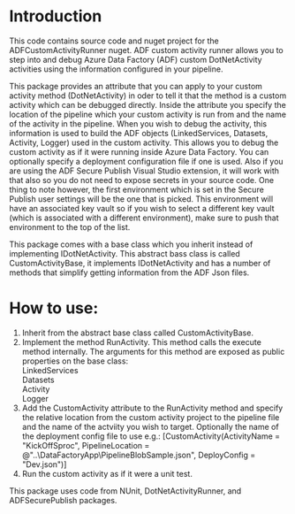 # Introduction
This code contains source code and nuget project for the ADFCustomActivityRunner nuget.
ADF custom activity runner allows you to step into and debug Azure Data Factory (ADF) custom DotNetActivity activities using the information configured in your pipeline.

This package provides an attribute that you can apply to your custom activity method (DotNetActivity) in oder to tell it that the method is a custom activity which can be debugged directly. Inside the attribute you specify the location of the pipeline which your custom activity is run from and the name of the activity in the pipeline. When you wish to debug the activity, this information is used to build the ADF objects (LinkedServices, Datasets, Activity, Logger) used in the custom activity. This allows you to debug the custom activity as if it were running inside Azure Data Factory. You can optionally specify a deployment configuration file if one is used. Also if you are using the ADF Secure Publish Visual Studio extension, it will work with that also so you do not need to expose secrets in your source code. One thing to note however, the first environment which is set in the Secure Publish  user settings will be the one that is picked. This environment will have an associated key vault so if you wish to select a different key vault (which is associated with a different environment), make sure to push that environment to the top of the list.

This package comes with a base class which you inherit instead of implementing IDotNetActivity. This abstract bass class is called CustomActivityBase, it implements IDotNetActivity and has a number of methods that simplify getting information from the ADF Json files. 

# How to use:
1. Inherit from the abstract base class called CustomActivityBase. 
2. Implement the method RunActivity. This method calls the execute method internally. The arguments for this method are exposed as public properties on the base class:   
    LinkedServices  
    Datasets  
    Activity  
    Logger  
3. Add the CustomActivity attribute to the RunActivity method and specify the relative location from the custom activity project to the pipeline file and the name of the actviity you wish to target. Optionally the name of the deployment config file to use e.g.:
[CustomActivity(ActivityName = "KickOffSproc", PipelineLocation = @"..\DataFactoryApp\PipelineBlobSample.json", DeployConfig = "Dev.json")] 
4. Run the custom activity as if it were a unit test.

This package uses code from NUnit, DotNetActivityRunner, and ADFSecurePublish packages.
